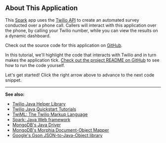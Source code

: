 ## About This Application

This [Spark](http://sparkjava.com) app uses the [Twilio API](https://www.twilio.com/docs/api/twiml)
to create an automated survey conducted over a phone call. Callers will
interact with this application over the phone, by calling your Twilio number,
while you can view the results on a dynamic dashboard.

Check out the source code for this application on [GitHub](http://github.com/twilio/automated-survey-java).

In this tutorial, we'll highlight the code that interacts with Twilio and in
 turn makes the application tick. [Check out the project README on GitHub](http://github.com/twilio/automated-survey-java)
 to see how to run the code yourself.

Let's get started! Click the right arrow above to advance to the next code snippet.

---
**See also:**
- [Twilio Java Helper Library](https://www.twilio.com/docs/java/install)
- [Twilio Java Quickstart Tutorials](https://www.twilio.com/docs/quickstart/java)
- [TwiML: The Twilio Markup Language](https://www.twilio.com/docs/api/twiml)
- [Spark: Java Web framework](https://www.twilio.com/docs/api/twiml)
- [MongoDB's Java Driver](https://mongodb.github.io/mongo-java-driver/2.13/getting-started/quick-tour/)
- [MongoDB's Morphia Document-Object Mapper](http://mongodb.github.io/morphia/)
- [Google's Gson JSON-to-Java-Object library](https://github.com/google/gson)
